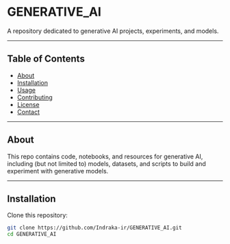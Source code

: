 # GENERATIVE_AI

A repository dedicated to generative AI projects, experiments, and models.

---

## Table of Contents

- [About](#about)
- [Installation](#installation)
- [Usage](#usage)
- [Contributing](#contributing)
- [License](#license)
- [Contact](#contact)

---

## About

This repo contains code, notebooks, and resources for generative AI, including (but not limited to) models, datasets, and scripts to build and experiment with generative models.

---

## Installation

Clone this repository:

```bash
git clone https://github.com/Indraka-ir/GENERATIVE_AI.git
cd GENERATIVE_AI
